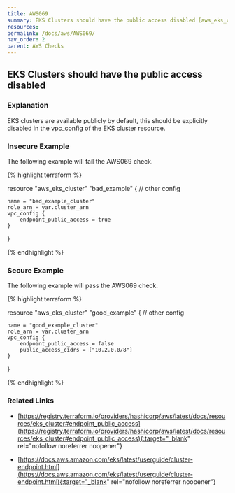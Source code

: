 ```yaml
---
title: AWS069
summary: EKS Clusters should have the public access disabled [aws_eks_cluster] 
resources: 
permalink: /docs/aws/AWS069/
nav_order: 2
parent: AWS Checks
---
```


## EKS Clusters should have the public access disabled

### Explanation


EKS clusters are available publicly by default, this should be explicitly disabled in the vpc_config of the EKS cluster resource.



### Insecure Example

The following example will fail the AWS069 check.

{% highlight terraform %}

resource "aws_eks_cluster" "bad_example" {
    // other config 

    name = "bad_example_cluster"
    role_arn = var.cluster_arn
    vpc_config {
        endpoint_public_access = true
    }
}

{% endhighlight %}



### Secure Example

The following example will pass the AWS069 check.

{% highlight terraform %}

resource "aws_eks_cluster" "good_example" {
    // other config 

    name = "good_example_cluster"
    role_arn = var.cluster_arn
    vpc_config {
        endpoint_public_access = false
        public_access_cidrs = ["10.2.0.0/8"]
    }
}

{% endhighlight %}


### Related Links


- [https://registry.terraform.io/providers/hashicorp/aws/latest/docs/resources/eks_cluster#endpoint_public_access](https://registry.terraform.io/providers/hashicorp/aws/latest/docs/resources/eks_cluster#endpoint_public_access){:target="_blank" rel="nofollow noreferrer noopener"}

- [https://docs.aws.amazon.com/eks/latest/userguide/cluster-endpoint.html](https://docs.aws.amazon.com/eks/latest/userguide/cluster-endpoint.html){:target="_blank" rel="nofollow noreferrer noopener"}

